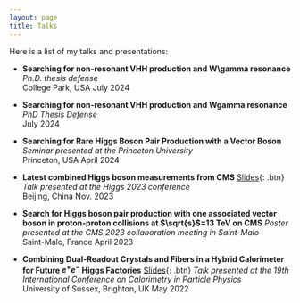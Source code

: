 ```yaml
---
layout: page
title: Talks
---
```


Here is a list of my talks and presentations:


- **Searching for non-resonant VHH production and W\gamma resonance**
  *Ph.D. thesis defense*  
  College Park, USA
  July 2024

- **Searching for non-resonant VHH production and Wgamma resonance**
  *PhD Thesis Defense*  
  July 2024

- **Searching for Rare Higgs Boson Pair Production with a Vector Boson**
  *Seminar presented at the Princeton University*  
  Princeton, USA
  April 2024

- **Latest combined Higgs boson measurements from CMS**
  [Slides](https://indico.ihep.ac.cn/event/18025/timetable/?view=standard_inline_minutes#5-cms-wildcard-latest-combined){: .btn}  
  *Talk presented at the Higgs 2023 conference*  
  Beijing, China
  Nov. 2023

- **Search for Higgs boson pair production with one associated vector boson in proton-proton collisions at $\sqrt{s}$=13 TeV on CMS**
  *Poster presented at the CMS 2023 collaboration meeting in Saint-Malo*  
  Saint-Malo, France
  April 2023

- **Combining Dual-Readout Crystals and Fibers in a Hybrid Calorimeter for Future $e^+e^-$ Higgs Factories**
  [Slides](https://indico.cern.ch/event/847884/timetable/?view=standard#206-homogeneous-dual-readout-e){: .btn} 
  *Talk presented at the 19th International Conference on Calorimetry in Particle Physics*  
  University of Sussex, Brighton, UK
  May 2022

<br /> 


